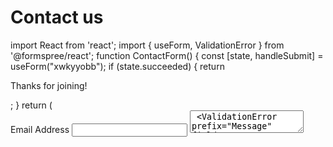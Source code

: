 # Contact us
import React from 'react';
import { useForm, ValidationError } from '@formspree/react';
function ContactForm() {
  const [state, handleSubmit] = useForm("xwkyyobb");
  if (state.succeeded) {
      return <p>Thanks for joining!</p>;
  }
  return (
      <form onSubmit={handleSubmit}>
      <label htmlFor="email">
        Email Address
      </label>
      <input
        id="email"
        type="email" 
        name="email"
      />
      <ValidationError 
        prefix="Email" 
        field="email"
        errors={state.errors}
      />
      <textarea
        id="message"
        name="message"
      />
      <ValidationError 
        prefix="Message" 
        field="message"
        errors={state.errors}
      />
      <button type="submit" disabled={state.submitting}>
        Submit
      </button>
    </form>
  );
}
function App() {
  return (
    <ContactForm />
  );
}
export default App;
